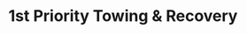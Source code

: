 ---
title: "1st Priority Towing & Recovery"
url: /nashua/1st-priority-towing-and-recovery/
shop: car repair
---